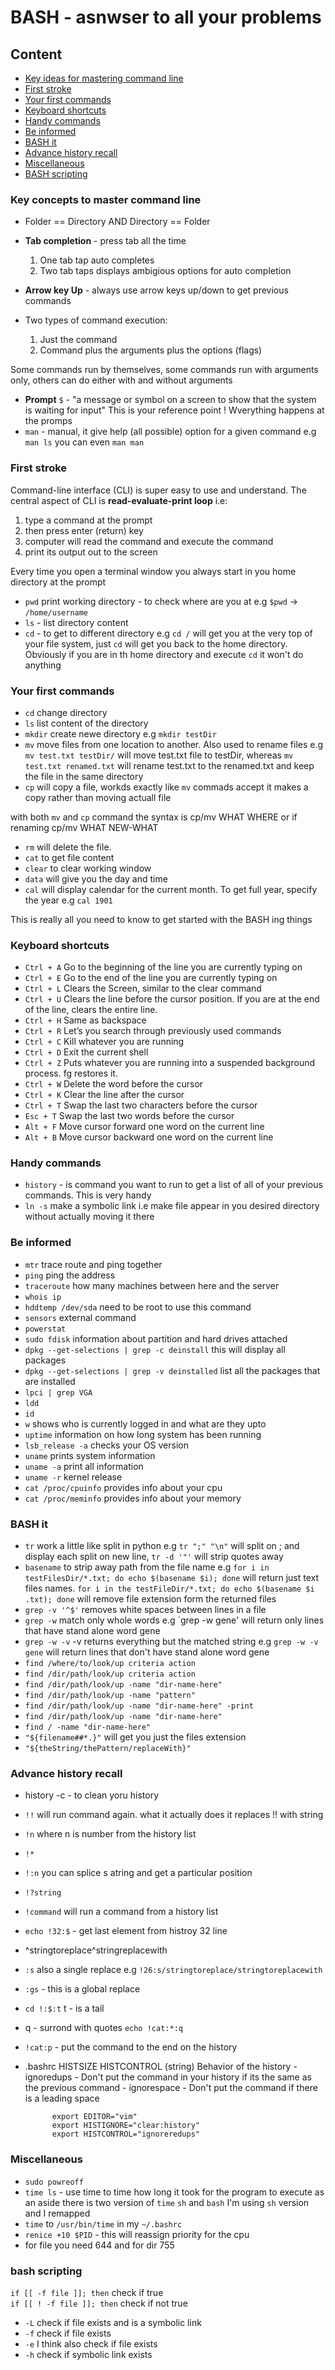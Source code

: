# BASH - asnwser to all your problems

## Content

- [Key ideas for mastering command line](#key-ideas-for-mastering-command-line)
- [First stroke](#first-stroke)
- [Your first commands](#your-first-commands)
- [Keyboard shortcuts](#keyboard-shortcuts)
- [Handy commands](#handy-commands)
- [Be informed](#be-informed)
- [BASH it](#bash-it)
- [Advance history recall](#advance-history-recall)
- [Miscellaneous](#miscellaneous)
- [BASH scripting](#bash-scripting)

 
### Key concepts to master command line

- Folder == Directory AND Directory == Folder
- **Tab completion** - press tab all the time 

  1. One tab tap auto completes
  2. Two tab taps displays ambigious options for auto completion

- **Arrow key Up** - always use arrow keys up/down to get previous commands
- Two types of command execution:

  1. Just the command
  2. Command plus the arguments plus the options (flags)

Some commands run by themselves, some commands run with arguments only, others can do either with and without arguments

- **Prompt** `$` - "a message or symbol on a screen to show that the system is waiting for input"
               This is your reference point ! Wverything happens at the promps 
- `man` - manual, it give help (all possible) option for a given command e.g `man ls`
          you can even `man man`

### First stroke 

Command-line interface (CLI) is super easy to use and understand. The central aspect of CLI is 
**read-evaluate-print loop** i.e:

1. type a command at the prompt
2. then press enter (return) key
3. computer will read the command and execute the command
4. print its output out to the screen

Every time you open a terminal window you always start in you home directory at the prompt

- `pwd` print working directory - to check where are you at e.g `$pwd` -> `/home/username`
- `ls` - list directory content
- `cd` - to get to different directory e.g `cd /` will get you at the very top of your file system, just `cd` will get
you back to the home directory. Obviously if you are in th home directory and execute `cd` it won\'t do anything

### Your first commands

- `cd` change directory
- `ls` list content of the directory
- `mkdir` create newe directory e.g `mkdir testDir`
- `mv` move files from one location to another. Also used to rename files e.g `mv test.txt testDir/` will move test.txt
file to testDir, whereas `mv test.txt renamed.txt` will rename test.txt to the renamed.txt and keep the file in the
same directory
- `cp` will copy a file, workds exactly like `mv` commads accept it makes a copy rather than moving actuall file

with both `mv` and `cp` command the syntax is cp/mv WHAT WHERE or if renaming cp/mv WHAT NEW-WHAT

- `rm` will delete the file.
- `cat` to get file content
- `clear` to clear working window
- `data` will give you the day and time	
- `cal` will display calendar for the current month. To get full year, specify the year e.g `cal 1901`

This is really all you need to know to get started with the BASH ing things

### Keyboard shortcuts

- `Ctrl + A` Go to the beginning of the line you are currently typing on
- `Ctrl + E`  Go to the end of the line you are currently typing on
- `Ctrl + L`  Clears the Screen, similar to the clear command
- `Ctrl + U`  Clears the line before the cursor position. If you are at the end of the line, clears the
 entire line.
- `Ctrl + H`  Same as backspace
- `Ctrl + R`  Let’s you search through previously used commands
- `Ctrl + C`  Kill whatever you are running
- `Ctrl + D`  Exit the current shell
- `Ctrl + Z`  Puts whatever you are running into a suspended background process. fg restores it.
- `Ctrl + W`  Delete the word before the cursor
- `Ctrl + K`  Clear the line after the cursor
- `Ctrl + T`  Swap the last two characters before the cursor
- `Esc + T`  Swap the last two words before the cursor
- `Alt + F`  Move cursor forward one word on the current line
- `Alt + B`  Move cursor backward one word on the current line

### Handy commands

- `history` - is command you want to run to get a list of all of your previous commands. This is very handy
- `ln -s` make a symbolic link i.e make file appear in you desired directory without actually moving it there

### Be informed

- `mtr` trace route and ping together
- `ping` ping the address
- `traceroute` how many machines between here and the server
- `whois ip` 
- `hddtemp /dev/sda` need to be root to use this command
- `sensors` external command 
- `powerstat`
- `sudo fdisk` information about partition and hard drives attached
- `dpkg --get-selections | grep -c deinstall` this will display all packages
- `dpkg --get-selections | grep -v deinstalled` list all the packages that are installed
- `lpci | grep VGA`
- `ldd` 
- `id`
- `w` shows who is currently logged in and what are they upto
- `uptime` information on how long system has been running
- `lsb_release -a` checks your OS version
- `uname` prints system information
- `uname -a` print all information
- `uname -r` kernel release
- `cat /proc/cpuinfo` provides info about your cpu
- `cat /proc/meminfo` provides info about your memory

### BASH it

- `tr` work a little like split in python e.g `tr ";" "\n"` will split on ; and display each split on new line,
`tr -d '"'` will  strip quotes away
- `basename` to strip away path from the file name e.g `for i in testFilesDir/*.txt; do echo $(basename $i); done`
will return just text files names. `for i in the testFileDir/*.txt; do echo $(basename $i .txt); done` will remove
file extension form the returned files
- `grep -v '^$'` removes white spaces between lines in a file
- `grep -w` match only whole words e.g `grep -w gene' will return only lines that have stand alone word gene
- `grep -w -v` -v returns everything but the matched string e.g `grep -w -v gene` will return lines that don't have
stand alone word gene
- `find /where/to/look/up criteria action`
- `find /dir/path/look/up criteria action`
- `find /dir/path/look/up -name "dir-name-here"`
- `find /dir/path/look/up -name "pattern"`
- `find /dir/path/look/up -name "dir-name-here" -print`
- `find /dir/path/look/up -name "dir-name-here"`
- `find / -name "dir-name-here"`
- `"${filename##*.}"` will get you just the files extension
- `"${theString/thePattern/replaceWith}"`

### Advance history recall

- history -c - to clean yoru history
- `!!` will run command again. what it actually does it replaces !! with string
- `!n` where n is number from the history list
- `!*` 
- `!:n` you can splice s atring and get a particular position 
- `!?string` 
- `!command` will run a command from a history list
- `echo !32:$` - get last element from histroy 32 line
- ^stringtoreplace^stringreplacewith
- `:s` also a single replace e.g `!26:s/stringtoreplace/stringtoreplacewith`
- `:gs` - this is a global replace
- `cd !:$:t` t - is a tail
- q - surrond with quotes `echo !cat:*:q` 
- `!cat:p` - put the command to the end on the history

- .bashrc HISTSIZE
           HISTCONTROL (string) Behavior of the history
              - ignoredups - Don't put the command in your history if its the same as the
                             previous command
              - ignorespace - Don't put the command if there is a leading space

            export EDITOR="vim"
            export HISTIGNORE="clear:history"
            export HISTCONTROL="ignoreredups"

### Miscellaneous

- `sudo powreoff`
- `time ls` - use time to time how long it took for the program to execute
as an aside there is two version of `time` `sh` and `bash` I'm using `sh` version and I remapped
- `time` to `/usr/bin/time` in my `~/.bashrc`
- `renice +10 $PID` - this will reassign priority for the cpu
- for file you need 644 and for dir 755

### bash scripting

`if [[ -f file ]]; then` check if true <br>
`if [[ ! -f file ]]; then` check if not true

- `-L` check if file exists and is a symbolic link
- `-f` check if file exists
- `-e` I think also check if file exists
- `-h` check if symbolic link exists
